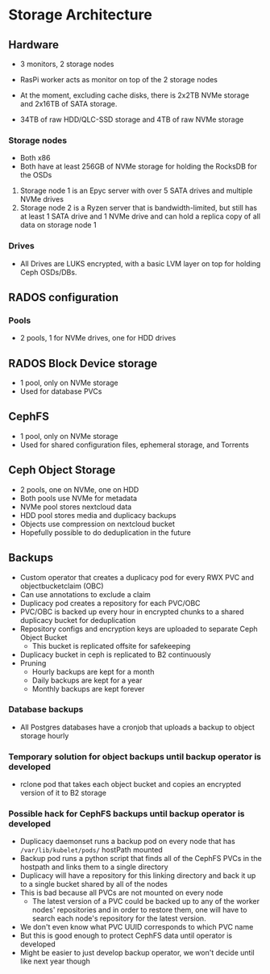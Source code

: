 # Storage Architecture

## Hardware
* 3 monitors, 2 storage nodes
* RasPi worker acts as monitor on top of the 2 storage nodes

* At the moment, excluding cache disks, there is 2x2TB NVMe storage and 2x16TB of SATA storage.
* 34TB of raw HDD/QLC-SSD storage and 4TB of raw NVMe storage

### Storage nodes
* Both x86
* Both have at least 256GB of NVMe storage for holding the RocksDB for the OSDs

1. Storage node 1 is an Epyc server with over 5 SATA drives and multiple NVMe drives
2. Storage node 2 is a Ryzen server that is bandwidth-limited, but still has at least 1 SATA drive and 1 NVMe drive and can hold a replica copy of all data on storage node 1

### Drives
* All Drives are LUKS encrypted, with a basic LVM layer on top for holding Ceph OSDs/DBs.

## RADOS configuration

### Pools
* 2 pools, 1 for NVMe drives, one for HDD drives

## RADOS Block Device storage
* 1 pool, only on NVMe storage
* Used for database PVCs

## CephFS
* 1 pool, only on NVMe storage
* Used for shared configuration files, ephemeral storage, and Torrents

## Ceph Object Storage
* 2 pools, one on NVMe, one on HDD
* Both pools use NVMe for metadata
* NVMe pool stores nextcloud data
* HDD pool stores media and duplicacy backups
* Objects use compression on nextcloud bucket
* Hopefully possible to do deduplication in the future

## Backups
* Custom operator that creates a duplicacy pod for every RWX PVC and objectbucketclaim (OBC)
* Can use annotations to exclude a claim
* Duplicacy pod creates a repository for each PVC/OBC
* PVC/OBC is backed up every hour in encrypted chunks to a shared duplicacy bucket for deduplication
* Repository configs and encryption keys are uploaded to separate Ceph Object Bucket
  * This bucket is replicated offsite for safekeeping
* Duplicacy bucket in ceph is replicated to B2 continuously
* Pruning
  * Hourly backups are kept for a month
  * Daily backups are kept for a year
  * Monthly backups are kept forever

### Database backups
* All Postgres databases have a cronjob that uploads a backup to object storage hourly

### Temporary solution for object backups until backup operator is developed
* rclone pod that takes each object bucket and copies an encrypted version of it to B2 storage

### Possible hack for CephFS backups until backup operator is developed
* Duplicacy daemonset runs a backup pod on every node that has `/var/lib/kubelet/pods/` hostPath mounted
* Backup pod runs a python script that finds all of the CephFS PVCs in the hostpath and links them to a single directory
* Duplicacy will have a repository for this linking directory and back it up to a single bucket shared by all of the nodes
* This is bad because all PVCs are not mounted on every node
  * The latest version of a PVC could be backed up to any of the worker nodes' repositories and in order to restore them,
  one will have to search each node's repository for the latest version.
* We don't even know what PVC UUID corresponds to which PVC name
* But this is good enough to protect CephFS data until operator is developed
* Might be easier to just develop backup operator, we won't decide until like next year though